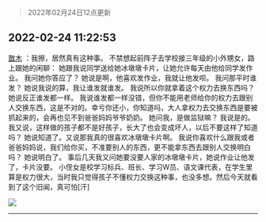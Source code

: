 > 2022年02月24日12点更新
<link rel="stylesheet" href="https://cdn.jsdelivr.net/gh/taotie6/sampleJSON@main/css/photo_show.css">
<meta name="referrer" content="no-referrer" />


 ## 2022-02-24 11:22:53 

 [㪚木](https://www.coolapk.com/feed/33783488?shareKey=OGNmNjFiY2E1ZmM1NjIxNzAzMTE~) ：我擦，居然真有这种事。
不禁想起前阵子去学校接三年级的小外甥女，路上跟她的闲聊：
她跟我说同学送给她冰墩墩卡片，让她允许每天由他给同学发作业。
我问她你答应了？
她说是啊，他喜欢发作业，我就让他发呗。
我问那平时谁发？
她说我说的算，我让谁发就谁发。<!--break-->
我说所以你就拿着这个权力去换东西吗？
她说反正谁发都一样。
我说谁发都一样没错，但你不能用老师给你的权力去跟别人交换东西，这是不对的。幸亏你还小，你知道吗，大人拿权力去交换东西是要被抓起来的，会再也见不到爸爸妈妈爷爷奶奶。
她问我，是做监狱嘛？
我说是的。
我又说，这样做的孩子都不是好孩子，长大了也会变成坏人，以后不要这样了知道吗？
她说知道了。又说那我真的很喜欢冰墩墩卡片啊。
我说你喜欢什么跟我或者爸爸妈妈说，我们给你买，不准要别人的东西，更不能拿东西去跟别人交换明白吗？
她说明白了。
事后几天我又问她要没要人家的冰墩墩卡片，她说作业让他发了，卡片没要。
小侄女是校学习标兵、班长、学习W员、语文课代表，在学生里算是权力很大，当时我只觉得孩子不懂权力交换这种事，也没多想。然后今天就看到了这个旧闻，真可怕[汗] 

<div class="album">
<img class="img-item" src="http://image.coolapk.com/feed/2022/0224/11/1081091_158f85b1_2866_9227_319@1080x5698.jpeg" />
</div>

 ------- 

